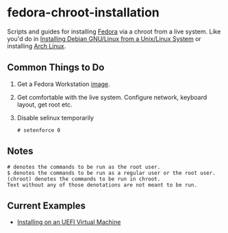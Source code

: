 # fedora-chroot-installation
Scripts and guides for installing [Fedora](getfedora.org) via a chroot from a live system. Like you'd do in [Installing Debian GNU/Linux from a Unix/Linux System](https://www.debian.org/releases/stable/amd64/apds03.html.en)
or installing [Arch Linux](archlinux.org).

## Common Things to Do

1. Get a Fedora Workstation [image](https://download.fedoraproject.org/pub/fedora/linux/releases/28/Workstation/x86_64/iso/Fedora-Workstation-Live-x86_64-28-1.1.iso).

2. Get comfortable with the live system. Configure network, keyboard layout, get root etc.

3. Disable selinux temporarily

       # setenforce 0

## Notes

    # denotes the commands to be run as the root user.
    $ denotes the commands to be run as a regular user or the root user.
    (chroot) denotes the commands to be run in chroot.
    Text without any of those denotations are not meant to be run.


## Current Examples
* [Installing on an UEFI Virtual Machine](docs/VM-Install.md)
